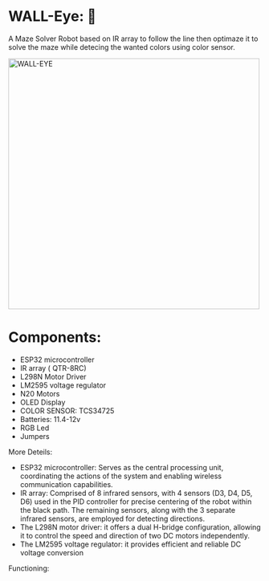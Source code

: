 # WALL-Eye: 🤖
A Maze Solver Robot based on IR array to follow the line then optimaze it to solve the maze while detecing the wanted colors using color sensor.

<img src="https://github.com/WallEye-Polymaze/walleye/blob/dev/Picture.jpeg" alt="WALL-EYE" width="500" height="500">

 Components:
 ============
- ESP32 microcontroller
- IR array ( QTR-8RC)
- L298N Motor Driver
- LM2595 voltage regulator
- N20 Motors
- OLED Display
- COLOR SENSOR: TCS34725
- Batteries: 11.4-12v
- RGB Led
- Jumpers 

More Deteils:

- ESP32 microcontroller: Serves as the central processing unit, coordinating the actions of the system and enabling wireless communication capabilities.
- IR array: Comprised of 8 infrared sensors, with 4 sensors (D3, D4, D5, D6) used in the PID controller for precise centering of the robot within the black path. The remaining sensors, along with the 3 separate infrared sensors, are employed for detecting directions. 
- The L298N motor driver: it offers a dual H-bridge configuration, allowing it to control the speed and direction of two DC motors independently.
- The LM2595 voltage regulator: it provides efficient and reliable DC voltage conversion

 Functioning:

